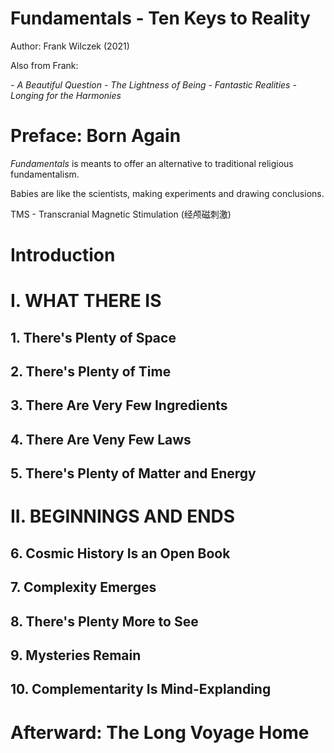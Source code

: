 # Fundamentals - Ten Keys to Reality

Author: Frank Wilczek (2021)

Also from Frank:

_- A Beautiful Question_
_- The Lightness of Being_
_- Fantastic Realities_
_- Longing for the Harmonies_

# Preface: Born Again

_Fundamentals_ is meants to offer an alternative to traditional religious fundamentalism.

Babies are like the scientists, making experiments and drawing conclusions.

TMS - Transcranial Magnetic Stimulation (经颅磁刺激)

# Introduction

# I. WHAT THERE IS

## 1. There's Plenty of Space

## 2. There's Plenty of Time

## 3. There Are Very Few Ingredients

## 4. There Are Veny Few Laws

## 5. There's Plenty of Matter and Energy

# II. BEGINNINGS AND ENDS

## 6. Cosmic History Is an Open Book

## 7. Complexity Emerges

## 8. There's Plenty More to See

## 9. Mysteries Remain

## 10. Complementarity Is Mind-Explanding

# Afterward: The Long Voyage Home